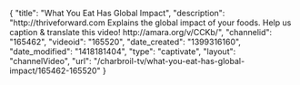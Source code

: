 {
    "title": "What You Eat Has Global Impact",
    "description": "http:\/\/thriveforward.com Explains the global impact of your foods. Help us caption & translate this video! http:\/\/amara.org\/v\/CCKb\/",
    "channelid": "165462",
    "videoid": "165520",
    "date_created": "1399316160",
    "date_modified": "1418181404",
    "type": "captivate",
    "layout": "channelVideo",
    "url": "\/charbroil-tv\/what-you-eat-has-global-impact\/165462-165520"
}